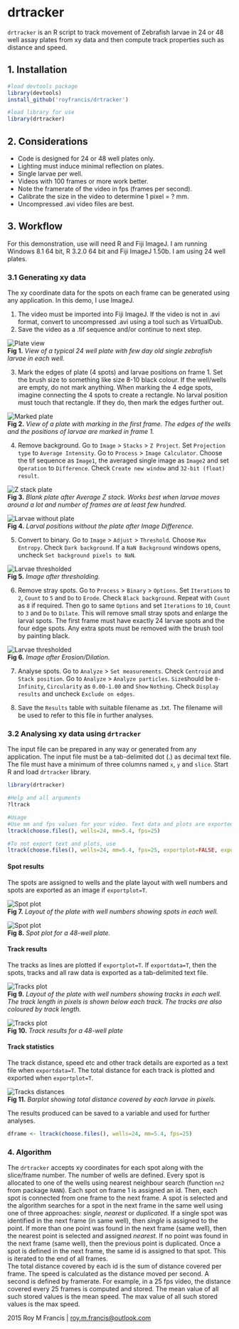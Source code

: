 # drtracker  

`drtracker` is an R script to track movement of Zebrafish larvae in 24 or 48 well assay plates from xy data and then compute track properties such as distance and speed.  

## 1. Installation  
```r
#load devtools package
library(devtools)
install_github('royfrancis/drtracker')

#load library for use
library(drtracker)
```
## 2. Considerations  

+ Code is designed for 24 or 48 well plates only.  
+ Lighting must induce minimal reflection on plates.  
+ Single larvae per well.  
+ Videos with 100 frames or more work better.  
+ Note the framerate of the video in fps (frames per second).  
+ Calibrate the size in the video to determine 1 pixel = ? mm.  
+ Uncompressed .avi video files are best.  

## 3. Workflow  
For this demonstration, use will need R and Fiji ImageJ. I am running Windows 8.1 64 bit, R 3.2.0 64 bit and Fiji ImageJ 1.50b. I am using 24 well plates.  

### 3.1 Generating xy data  

The xy coordinate data for the spots on each frame can be generated using any application. In this demo, I use ImageJ.  
1. The video must be imported into Fiji ImageJ. If the video is not in .avi format, convert to uncompressed .avi using a tool such as VirtualDub.   
2. Save the video as a .tif sequence and/or continue to next step.  

![Plate view](vignettes/fig1.jpg)  
__Fig 1.__ *View of a typical 24 well plate with few day old single zebrafish larvae in each well.*  

3. Mark the edges of plate (4 spots) and larvae positions on frame 1. Set the brush size to something like size 8-10 black colour. If the well/wells are empty, do not mark anything. When marking the 4 edge spots, imagine connecting the 4 spots to create a rectangle. No larval position must touch that rectangle. If they do, then mark the edges further out.     

![Marked plate](vignettes/fig2.jpg)  
__Fig 2.__ *View of a plate with marking in the first frame. The edges of the wells and the positions of larvae are marked in frame 1.*  

4. Remove background. Go to `Image` > `Stacks` > `Z Project`. Set `Projection type` to `Average Intensity`. Go to `Process` > `Image Calculator`. Choose the tif sequence as `Image1`, the averaged single image as `Image2` and set `Operation` to `Difference`. Check `Create new window` and `32-bit (float) result`.  

![Z stack plate](vignettes/fig3.jpg)  
__Fig 3.__ *Blank plate after Average Z stack. Works best when larvae moves around a lot and number of frames are at least few hundred.*  

![Larvae without plate](vignettes/fig4.jpg)  
__Fig 4.__ *Larval positions without the plate after Image Difference.*  

5. Convert to binary. Go to `Image` > `Adjust` > `Threshold`. Choose `Max Entropy`. Check `Dark background`. If a `NaN Background` windows opens, uncheck `Set background pixels to NaN`.  

![Larvae thresholded](vignettes/fig5.jpg)  
__Fig 5.__ *Image after thresholding.* 

6. Remove stray spots. Go to `Process` > `Binary` > `Options`. Set `Iterations` to `2`, `Count` to `5` and `Do` to `Erode`. Check `Black background`.  Repeat with `Count` as `8` if required. Then go to same `Options` and set `Iterations` to `10`, `Count` to `3` and `Do` to `Dilate`. This will remove small stray spots and enlarge the larval spots. The first frame must have exactly 24 larvae spots and the four edge spots. Any extra spots must be removed with the brush tool by painting black.  

![Larvae thresholded](vignettes/fig6.jpg)  
__Fig 6.__ *Image after Erosion/Dilation.* 

7. Analyse spots. Go to `Analyze` > `Set measurements`. Check `Centroid` and `Stack position`. Go to `Analyze` > `Analyze particles`. `Size`should be `0-Infinity`, `Circularity` as `0.00-1.00` and `Show` `Nothing`. Check `Display results` and uncheck `Exclude on edges`.  

8. Save the `Results` table with suitable filename as .txt. The filename will be used to refer to this file in further analyses.  

### 3.2 Analysing xy data using `drtracker`  

The input file can be prepared in any way or generated from any application. The input file must be a tab-delimited dot (.) as decimal text file. The file must have a minimum of three columns named `x`, `y` and `slice`. Start R and load `drtracker` library.  

```r
library(drtracker)

#Help and all arguments
?ltrack

#Usage
#Use mm and fps values for your video. Text data and plots are exported by default.
ltrack(choose.files(), wells=24, mm=5.4, fps=25)

#To not export text and plots, use
ltrack(choose.files(), wells=24, mm=5.4, fps=25, exportplot=FALSE, exportdata=FALSE)
```

#### Spot results  

The spots are assigned to wells and the plate layout with well numbers and spots are exported as an image if `exportplot=T`.

![Spot plot](vignettes/fig7.jpg)  
__Fig 7.__ *Layout of the plate with well numbers showing spots in each well.*  

![Spot plot](vignettes/fig7-1.jpg)  
__Fig 8.__ *Spot plot for a 48-well plate.* 

#### Track results  

The tracks as lines are plotted if `exportplot=T`. If `exportdata=T`, then the spots, tracks and all raw data is exported as a tab-delimited text file.  

![Tracks plot](vignettes/fig8.jpg)  
__Fig 9.__ *Layout of the plate with well numbers showing tracks in each well. The track length in pixels is shown below each track. The tracks are also coloured by track length.*  

![Tracks plot](vignettes/fig8-1.jpg)  
__Fig 10.__ *Track results for a 48-well plate*  

#### Track statistics  

The track distance, speed etc and other track details are exported as a text file when `exportdata=T`. The total distance for each track is plotted and exported when `exportplot=T`.

![Tracks distances](vignettes/fig9.jpg)  
__Fig 11.__ *Barplot showing total distance covered by each larvae in pixels.*  

The results produced can be saved to a variable and used for further analyses.  

```r
dframe <- ltrack(choose.files(), wells=24, mm=5.4, fps=25)
```

### 4. Algorithm  
The `drtracker` accepts xy coordinates for each spot along with the slice/frame number. The number of wells are defined. Every spot is allocated to one of the wells using nearest neighbour search (function `nn2` from package `RANN`). Each spot on frame 1 is assigned an id. Then, each spot is connected from one frame to the next frame. A spot is selected and the algorithm searches for a spot in the next frame in the same well using one of three approaches: *single*, *nearest* or *duplicated*. If a single spot was identified in the next frame (in same well), then *single* is assigned to the point. If more than one point was found in the next frame (same well), then the nearest point is selected and assigned *nearest*. If no point was found in the next frame (same well), then the previous point is duplicated. Once a spot is defined in the next frame, the same id is assigned to that spot. This is iterated to the end of all frames.  
The total distance covered by each id is the sum of distance covered per frame. The speed is calculated as the distance moved per second. A second is defined by framerate. For example, in a 25 fps video, the distance covered every 25 frames is computed and stored. The mean value of all such stored values is the mean speed. The max value of all such stored values is the max speed.  

2015 Roy M Francis | roy.m.francis@outlook.com
